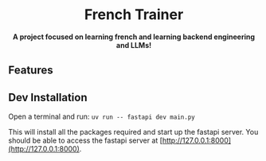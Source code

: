 <h1 align="center">French Trainer</h1>

<p align="center">
<b>A project focused on learning french and learning backend engineering and LLMs!</b>
</p>

## Features
<!-- - Basic Flashcards
- Local LLM chat (requires Ollama server running) -->

## Dev Installation
Open a terminal and run:
`uv run -- fastapi dev main.py`

This will install all the packages required and start up the fastapi server. You should be able to access the fastapi server at [http://127.0.0.1:8000](http://127.0.0.1:8000).

